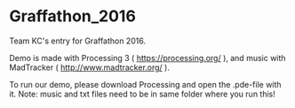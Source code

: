 # Graffathon_2016
Team KC's entry for Graffathon 2016.

Demo is made with Processing 3 ( https://processing.org/ ), and music with MadTracker ( http://www.madtracker.org/ ).

To run our demo, please download Processing and open the .pde-file with it. Note: music and txt files need to be in same folder where you run this!
